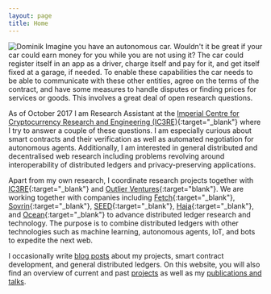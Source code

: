 ```yaml
---
layout: page
title: Home
---
```



<p>
    <img class="side-image" src="{{ site.url }}/assets/images/dominik_round.png" alt="Dominik">
    Imagine you have an autonomous car. Wouldn't it be great if your car could earn money for you while you are not using it? The car could register itself in an app as a driver, charge itself and pay for it, and get itself fixed at a garage, if needed. To enable these capabilities the car needs to be able to communicate with these other entities, agree on the terms of the contract, and have some measures to handle disputes or finding prices for services or goods. This involves a great deal of open research questions.
</p>

<!-- <div class="row">
    <div class="three columns u-max-third-width">
        <img class="u-max-full-width" src="{{ site.url }}/assets/images/dominik_round.png" alt="Dominik">
    </div>
    <div class="nine columns">
        Imagine you have an autonomous car. Wouldn't it be great if your car could earn money for you while you are not using it? The car could register itself in an app as a driver, charge itself and pay for it, and get itself fixed at a garage, if needed. To enable these capabilities the car needs to be able to communicate with these other entities, agree on the terms of the contract, and have some measures to handle disputes or finding prices for services or goods. This involves a great deal of open research questions.
    </div>

-->

As of October 2017 I am Research Assistant at the [Imperial Centre for Cryptocurrency Research and Engineering (IC3RE)](http://www.imperial.ac.uk/cryptocurrency/){:target="_blank"} where I try to answer a couple of these questions. I am especially curious about smart contracts and their verification as well as automated negotiation for autonomous agents. Additionally, I am interested in general distributed and decentralised web research including problems revolving around interoperability of distributed ledgers and privacy-preserving applications.

Apart from my own research, I coordinate research projects together with [IC3RE](http://www.imperial.ac.uk/cryptocurrency/){:target="_blank"} and
[Outlier Ventures](https://outlierventures.io){:target="blank"}. We are working together
with companies including [Fetch](http://fetch.ai){:target="_blank"},
[Sovrin](https://sovrin.org/){:target="_blank"}, [SEED](https://www.seedtoken.io/){:target="_blank"}, [Haja](https://haja.io/){:target="_blank"}, and 
[Ocean](https://oceanprotocol.com/){:target="_blank"} to advance distributed ledger research and technology. The purpose is to combine distributed ledgers with other technologies such as machine learning, autonomous agents, IoT, and bots to expedite the next web.

I occasionally write [blog posts](blog.html) about my projects, smart contract development, and general distributed ledgers. On this website, you will also find an overview of current and past [projects](projects.html) as well as my [publications and talks](publications.html).

